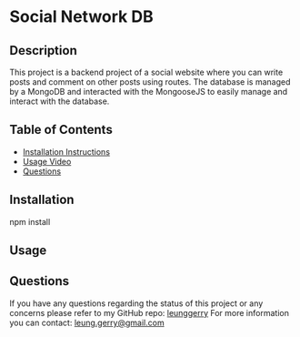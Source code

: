 # Social Network DB
  
## Description
This project is a backend project of a social website where you can write posts and comment on other posts using routes. The database is managed by a MongoDB and interacted with the MongooseJS to easily manage and interact with the database. 
## Table of Contents
- [Installation Instructions](#installation)
- [Usage Video](#usage)
- [Questions](#questions)

## Installation
npm install

## Usage

## Questions
If you have any questions regarding the status of this project or any concerns please refer to my GitHub repo:
[leunggerry](https://github.com/leunggerry)
For more information you can contact:
[leung.gerry@gmail.com](mailto:leung.gerry@gmail.com)

